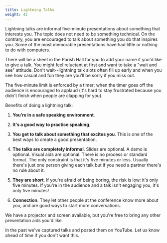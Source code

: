 ```yaml
---
title: Lightning Talks
weight: 42
---
```


Lightning talks are informal five-minute presentations about something that
interests you. The topic does not need to be something technical. On the
contrary, you are encouraged to talk about something you do that inspires you.
Some of the most memorable presentations have had little or nothing to do with
computers.

There will be a sheet in the Parish Hall for you to add your name if you'd
like to give a talk. You might feel reluctant at first and want to take a
"wait and see" attitude. Don't wait--lightning talk slots often fill up early
and when you see how casual and fun they are you'll be sorry if you miss out.

The five-minute limit is enforced by a timer; when the timer goes off the
audience is encouraged to applaud (it's hard to stay frustrated because you
didn't finish when people are clapping for you).

Benefits of doing a lightning talk:

1. **You’re in a safe speaking environment**.

2. **It's a good way to practice speaking**.

3. **You get to talk about something that excites you**. This is one of the
best ways to create a good presentation.

4. **The talks are completely informal**. Slides are optional. A demo is optional.
Visual aids are optional. There is no process or standard format. The only
constraint is that it's five minutes or less. Usually there's just one person
giving each talk but if you need a partner there's no rule about it.

5. **They are short**. If you're afraid of being boring, the risk is low: it's only
five minutes. If you're in the audience and a talk isn't engaging you, it's only
five minutes!

6. **Connection**. They let other people at the conference know more about
you, and are good ways to start more conversations.

We have a projector and screen available, but you're free to bring any other
presentation aids you'd like.

In the past we've captured talks and posted them on YouTube. Let us know ahead
of time if you don't want this.
